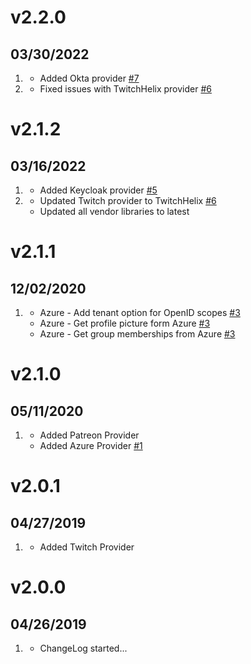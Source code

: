 # v2.2.0
## 03/30/2022

1. [](#new)
   * Added Okta provider [#7](https://github.com/trilbymedia/grav-plugin-login-oauth2-authelia/pull/7)
2. [](#bugfix)
   * Fixed issues with TwitchHelix provider [#6](https://github.com/trilbymedia/grav-plugin-login-oauth2-authelia/issues/6)
   
# v2.1.2
## 03/16/2022

1. [](#new)
   * Added Keycloak provider [#5](https://github.com/trilbymedia/grav-plugin-login-oauth2-authelia/pull/5)
2. [](#improved)
   * Updated Twitch provider to TwitchHelix [#6](https://github.com/trilbymedia/grav-plugin-login-oauth2-authelia/issues/6)
   * Updated all vendor libraries to latest

# v2.1.1
## 12/02/2020

1. [](#improved)
    * Azure - Add tenant option for OpenID scopes [#3](https://github.com/trilbymedia/grav-plugin-login-oauth2-authelia/pull/3)
    * Azure - Get profile picture form Azure [#3](https://github.com/trilbymedia/grav-plugin-login-oauth2-authelia/pull/3)
    * Azure - Get group memberships from Azure [#3](https://github.com/trilbymedia/grav-plugin-login-oauth2-authelia/pull/3)

# v2.1.0
## 05/11/2020

1. [](#new)
    * Added Patreon Provider
    * Added Azure Provider [#1](https://github.com/trilbymedia/grav-plugin-login-oauth2-authelia/pull/1)

# v2.0.1
## 04/27/2019

1. [](#new)
    * Added Twitch Provider

# v2.0.0
##  04/26/2019

1. [](#new)
    * ChangeLog started...
